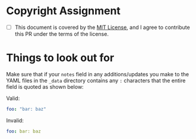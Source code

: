 # Copyright Assignment

- [ ] This document is covered by the [MIT License](https://github.com/dotfiles/dotfiles.github.com/blob/master/LICENSE.md), and I agree to contribute this PR under the terms of the license.

# Things to look out for

Make sure that if your `notes` field in any additions/updates you make to the YAML files in the `_data` directory contains any `:` characters that the entire field is quoted as shown below:

Valid:

```yaml
foo: "bar: baz"
```

Invalid:

```yaml
foo: bar: baz
```
